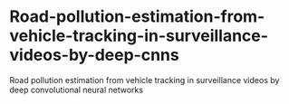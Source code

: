 # Road-pollution-estimation-from-vehicle-tracking-in-surveillance-videos-by-deep-cnns
Road pollution estimation from vehicle tracking in surveillance videos by deep convolutional neural networks
